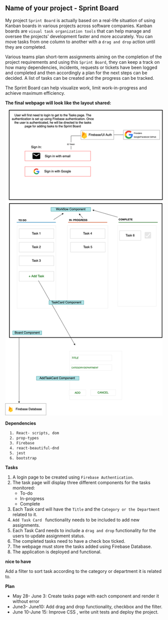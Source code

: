 

## Name of your project - Sprint Board


My project `Sprint Board` is actually based on a real-life situation of using Kanban boards in various projects across software companies. Kanban boards are `visual task organization tools` that can help manage and oversee the projects' development faster and more accurately. You can move tasks from one column to another with a `drag and drop` action until they are completed. 

Various teams plan short-term assignments aiming on the completion of the project requirements and using this `Sprint Board`, they can keep a track on how many dependencies, incidents, requests or tickets have been logged and completed and then accordingly a plan for the next steps can be decided. A list of tasks can be created and the progress can be tracked. 

The Sprint Board can help visualize work, limit work-in-progress and achieve maximum efficiency. 

**The final webpage will look like the layout shared:**

![layout](sprint_board.png)

**Dependencies**

```
  1. React- scripts, dom
  2. prop-types
  3. Firebase
  4. react-beautiful-dnd 
  5. jest
  6. bootstrap
```


**Tasks**

1. A login page to be created using `Firebase Authentication`.
2. The task page will display three different components for the tasks monitored:
    - To-do
    - In-progress
    - Complete
3. Each Task card will have the `Title` and the `Category or the Department` related to it. 
4. `Add Task Card ` functionality needs to be included to add new assignments.
5. Each Task Card needs to include a `drag and drop` functionality for the users to update assignment status. 
6. The completed tasks need to have a check box ticked. 
7. The webpage must store the tasks added using Firebase Database. 
8. The application is deployed and functional. 

**nice to have**

Add a filter to sort task according to the category or department it is related to. 


**Plan**

* May 28- June 3: Create tasks page with each component and render it without error
* June3- June10: Add drag and drop functionality, checkbox and the filter. 
* June 10-June 15: Improve CSS , write unit tests and deploy the project. 




